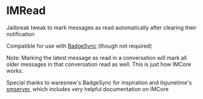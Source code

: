 # IMRead
Jailbreak tweak to mark messages as read automatically after clearing their notification

Compatible for use with [BadgeSync](https://github.com/waresnew/badgesync) (though not required)

Note: Marking the latest message as read in a conversation will mark all older messages in that conversation read as well. This is just how IMCore works.

Special thanks to waresnew's BadgeSync for inspiration and itsjunetime's [smserver](https://github.com/itsjunetime/smserver), which includes very helpful documentation on IMCore
